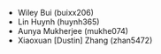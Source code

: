 * Wiley Bui (buixx206)
* Lin Huynh (huynh365)
* Aunya Mukherjee (mukhe074)
* Xiaoxuan [Dustin] Zhang (zhan5472)
